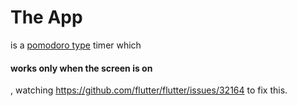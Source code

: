 # The App

is a [pomodoro type](https://en.wikipedia.org/wiki/Pomodoro_Technique) timer which

#### works only when the screen is on

, watching https://github.com/flutter/flutter/issues/32164 to fix this.
